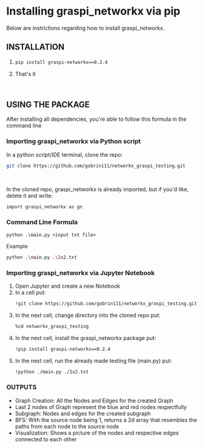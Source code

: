 <h1>Installing graspi_networkx via pip</h1>
<p>Below are instrictions regarding how to install graspi_networkx.</p>

## INSTALLATION
1. ```bash
   pip install graspi-networkx==0.2.4
   ```
2. That's it
<br>
<h2>USING THE PACKAGE</h2>
<p>After installing all dependencies, you're able to follow this formula in the command line</p>
<h3>Importing graspi_networkx via Python script</h3>
In a python script/IDE terminal, clone the repo:

```bash
git clone https://github.com/gobrin111/networkx_graspi_testing.git
```
<br>

In the cloned repo, graspi_networkx is already imported, but if you'd like, delete it and write:
```bash
import graspi_networkx as gn
```
### Command Line Formula
`python .\main.py <input txt file>`

Example
```bash
python .\main.py .\2x2.txt
```

### Importing graspi_networkx via Jupyter Notebook
1. Open Jupyter and create a new Notebook
2. In a cell put:
    ```bash
   !git clone https://github.com/gobrin111/networkx_graspi_testing.git
   ```
3. In the next cell, change directory into the cloned repo put:
   ```bash
   %cd networkx_graspi_testing
   ```
4. In the next cell, install the graspi_networkx package put:
   ```bash
   !pip install graspi-networkx==0.2.4
   ```
5. In the next cell, run the already made testing file (main.py) put:
   ```bash
   !python ./main.py ./2x2.txt
   ```
<h3>OUTPUTS</h3>
<ul>
   <li>Graph Creation: All the Nodes and Edges for the created Graph</li>
   <li>Last 2 nodes of Graph represent the blue and red nodes respectfully</li>
   <li>Subgraph: Nodes and edges for the created subgraph</li>
   <li>BFS: With the source node being 1, returns a 2d array that resembles the paths from each node to the source node</li>
   <li>Visualization: Shows a picture of the nodes and respective edges connected to each other</li>
</ul>
